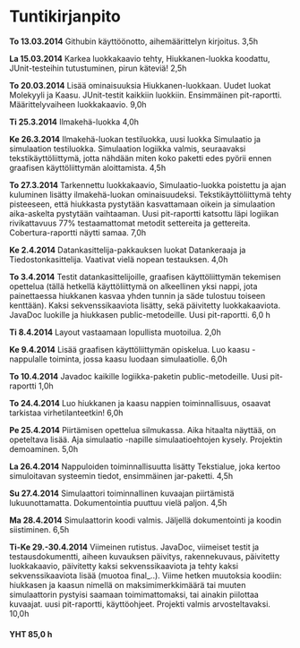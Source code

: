# Tuntikirjanpito

**To 13.03.2014** Githubin käyttöönotto, aihemäärittelyn kirjoitus. 3,5h

**La 15.03.2014** Karkea luokkakaavio tehty, Hiukkanen-luokka koodattu, JUnit-testeihin tutustuminen, pirun käteviä! 2,5h

**To 20.03.2014** Lisää ominaisuuksia Hiukkanen-luokkaan. Uudet luokat Molekyyli ja Kaasu. JUnit-testit kaikkiin luokkiin. 
Ensimmäinen pit-raportti.  Määrittelyvaiheen luokkakaavio. 9,0h

**Ti 25.3.2014** Ilmakehä-luokka 4,0h

**Ke 26.3.2014** Ilmakehä-luokan testiluokka, uusi luokka Simulaatio ja simulaation testiluokka. Simulaation logiikka valmis, seuraavaksi tekstikäyttöliittymä, jotta nähdään miten koko paketti edes pyörii ennen graafisen käyttöliittymän aloittamista. 4,5h 

**To 27.3.2014** Tarkennettu luokkakaavio, Simulaatio-luokka poistettu ja ajan kuluminen lisätty ilmakehä-luokan ominaisuudeksi. Tekstikäyttöliittymä tehty pisteeseen, että hiukkasta pystytään kasvattamaan oikein ja simulaation aika-askelta pystytään vaihtaaman. Uusi pit-raportti katsottu läpi logiikan rivikattavuus 77% testaamattomat metodit settereita ja gettereita. Cobertura-raportti näytti samaa. 7,0h

**Ke 2.4.2014** Datankasittelija-pakkauksen luokat Datankeraaja ja Tiedostonkasittelija. Vaativat vielä nopean testauksen. 4,0h

**To 3.4.2014** Testit datankasittelijoille, graafisen käyttöliittymän tekemisen opettelua (tällä hetkellä käyttöliittymä on alkeellinen yksi nappi, jota painettaessa hiukkanen kasvaa yhden tunnin ja säde tulostuu toiseen kenttään). Kaksi sekvenssikaaviota lisätty, sekä päivitetty luokkakaaviota. JavaDoc luokille ja hiukkasen public-metodeille. Uusi pit-raportti. 6,0 h

**Ti 8.4.2014** Layout vastaamaan lopullista muotoilua. 2,0h

**Ke 9.4.2014** Lisää graafisen käyttöliittymän opiskelua. Luo kaasu -nappulalle toiminta, jossa kaasu luodaan simulaatiolle. 6,0h

**To 10.4.2014** Javadoc kaikille logiikka-paketin public-metodeille. Uusi pit-raportti 1,0h

**To 24.4.2014** Luo hiukkanen ja kaasu nappien toiminnallisuus, osaavat tarkistaa virhetilanteetkin! 6,0h

**Pe 25.4.2014** Piirtämisen opettelua silmukassa. Aika hitaalta näyttää, on opeteltava lisää. Aja simulaatio -napille simulaatioehtojen kysely. Projektin demoaminen. 5,0h

**La 26.4.2014** Nappuloiden toiminnallisuutta lisätty
Tekstialue, joka kertoo simuloitavan systeemin tiedot,
ensimmäinen jar-paketti. 4,5h

**Su 27.4.2014** Simulaattori toiminnallinen kuvaajan piirtämistä lukuunottamatta. Dokumentointia puuttuu vielä paljon. 4,5h

**Ma 28.4.2014** Simulaattorin koodi valmis. Jäljellä dokumentointi ja koodin siistiminen. 6,5h

**Ti-Ke 29.-30.4.2014** Viimeinen rutistus. JavaDoc, viimeiset testit ja testausdokumentti, aiheen kuvauksen päivitys, rakennekuvaus, päivitetty luokkakaavio, päivitetty kaksi sekvenssikaaviota ja tehty kaksi sekvenssikaaviota lisää (muotoa final_..). Viime hetken muutoksia koodiin: hiukkasen ja kaasun nimellä on maksimimerkkimäärä tai muuten simulaattorin pystyisi saamaan toimimattomaksi, tai ainakin piilottaa kuvaajat. uusi pit-raportti, käyttöohjeet. Projekti valmis arvosteltavaksi. 10,0h


#### YHT 85,0 h
